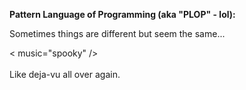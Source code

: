 **Pattern Language of Programming (aka "PLOP" - lol)\:**  

Sometimes things are different but seem the same...  

\< music="spooky" \/\>  
<br>
Like deja-vu all over again.
